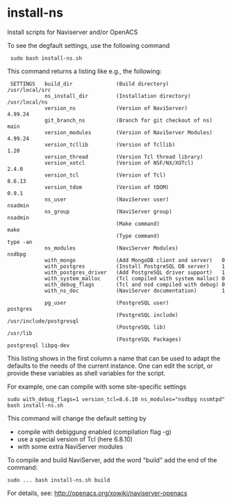 install-ns
==========

Install scripts for Naviserver and/or OpenACS

To see the degfault settings, use the following command

     sudo bash install-ns.sh

This command returns a listing like e.g., the following:

     SETTINGS   build_dir              (Build directory)                 /usr/local/src
                ns_install_dir         (Installation directory)          /usr/local/ns
                version_ns             (Version of NaviServer)           4.99.24
                git_branch_ns          (Branch for git checkout of ns)   main
                version_modules        (Version of NaviServer Modules)   4.99.24
                version_tcllib         (Version of Tcllib)               1.20
                version_thread         (Version Tcl thread library)
                version_xotcl          (Version of NSF/NX/XOTcl)         2.4.0
                version_tcl            (Version of Tcl)                  8.6.13
                version_tdom           (Version of tDOM)                 0.9.1
                ns_user                (NaviServer user)                 nsadmin
                ns_group               (NaviServer group)                nsadmin
                                       (Make command)                    make
                                       (Type command)                    type -an
                ns_modules             (NaviServer Modules)              nsdbpg
                with_mongo             (Add MongoDB client and server)   0
                with_postgres          (Install PostgreSQL DB server)    1
                with_postgres_driver   (Add PostgreSQL driver support)   1
                with_system_malloc     (Tcl compiled with system malloc) 0
                with_debug_flags       (Tcl and nsd compiled with debug) 0
                with_ns_doc            (NaviServer documentation)        1

                pg_user                (PostgreSQL user)                 postgres
                                       (PostgreSQL include)              /usr/include/postgresql
                                       (PostgreSQL lib)                  /usr/lib
                                       (PostgreSQL Packages)             postgresql libpq-dev

This listing shows in the first column a name that can be used to
adapt the defaults to the needs of the current instance. One can edit
the script, or provide these variables as shell variables for the script.

For example, one can compile with some site-specific settings

    sudo with_debug_flags=1 version_tcl=8.6.10 ns_modules="nsdbpg nssmtpd" bash install-ns.sh

This command will change the default setting by
  * compile with debiggung enabled (compilation flag -g)
  * use a special version of Tcl (here 6.8.10)
  * with some extra NaviServer modules

To compile and build NaviServer, add the word "build" add the end of
the  command:

    sudo ... bash install-ns.sh build





For details, see: http://openacs.org/xowiki/naviserver-openacs
